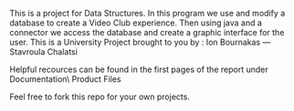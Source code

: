This is a project for Data Structures. In this program we use and modify a database to create a Video Club experience. Then using java and a connector we access the database and create a graphic interface for the user. 
This is a University Project brought to you by : Ion Bournakas — Stavroula Chalatsi

Helpful recources can be found in the first pages of the report under Documentation\ Product Files

Feel free to fork this repo for your own projects.
